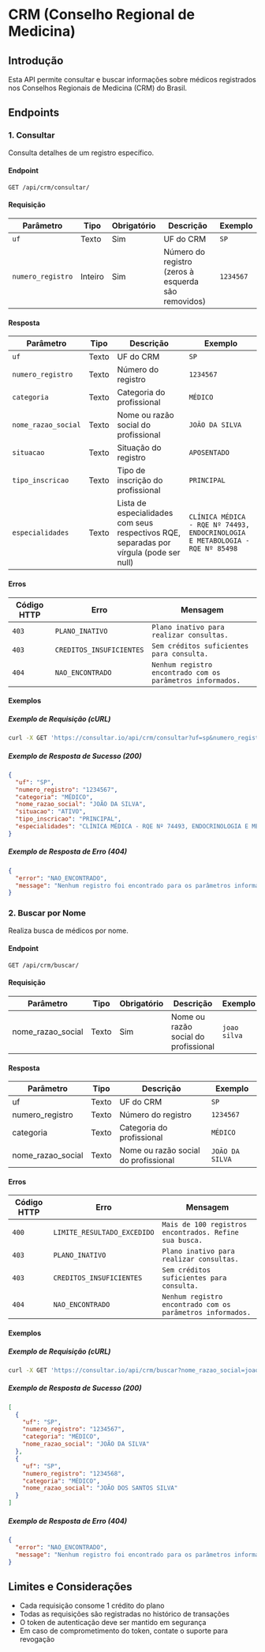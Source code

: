 # CRM (Conselho Regional de Medicina)

## Introdução

Esta API permite consultar e buscar informações sobre médicos registrados nos
Conselhos Regionais de Medicina (CRM) do Brasil.

## Endpoints

### 1. Consultar

Consulta detalhes de um registro específico.

#### Endpoint

`GET /api/crm/consultar/`

#### Requisição

| Parâmetro         | Tipo    | Obrigatório | Descrição                                           | Exemplo   |
| ----------------- | ------- | ----------- | --------------------------------------------------- | --------- |
| `uf`              | Texto   | Sim         | UF do CRM                                           | `SP`      |
| `numero_registro` | Inteiro | Sim         | Número do registro (zeros à esquerda são removidos) | `1234567` |

#### Resposta

| Parâmetro           | Tipo  | Descrição                                                                               | Exemplo                                                                      |
| ------------------- | ----- | --------------------------------------------------------------------------------------- | ---------------------------------------------------------------------------- |
| `uf`                | Texto | UF do CRM                                                                               | `SP`                                                                         |
| `numero_registro`   | Texto | Número do registro                                                                      | `1234567`                                                                    |
| `categoria`         | Texto | Categoria do profissional                                                               | `MÉDICO`                                                                     |
| `nome_razao_social` | Texto | Nome ou razão social do profissional                                                    | `JOÃO DA SILVA`                                                              |
| `situacao`          | Texto | Situação do registro                                                                    | `APOSENTADO`                                                                 |
| `tipo_inscricao`    | Texto | Tipo de inscrição do profissional                                                       | `PRINCIPAL`                                                                  |
| `especialidades`    | Texto | Lista de especialidades com seus respectivos RQE, separadas por vírgula (pode ser null) | `CLÍNICA MÉDICA - RQE Nº 74493, ENDOCRINOLOGIA E METABOLOGIA - RQE Nº 85498` |

#### Erros

| Código HTTP | Erro                     | Mensagem                                                   |
| ----------- | ------------------------ | ---------------------------------------------------------- |
| `403`       | `PLANO_INATIVO`          | `Plano inativo para realizar consultas.`                   |
| `403`       | `CREDITOS_INSUFICIENTES` | `Sem créditos suficientes para consulta.`                  |
| `404`       | `NAO_ENCONTRADO`         | `Nenhum registro encontrado com os parâmetros informados.` |

#### Exemplos

##### Exemplo de Requisição (cURL)

```bash
curl -X GET 'https://consultar.io/api/crm/consultar?uf=sp&numero_registro=1234567' -H 'Authorization: Token <seu-token>'
```

##### Exemplo de Resposta de Sucesso (200)

```json
{
  "uf": "SP",
  "numero_registro": "1234567",
  "categoria": "MÉDICO",
  "nome_razao_social": "JOÃO DA SILVA",
  "situacao": "ATIVO",
  "tipo_inscricao": "PRINCIPAL",
  "especialidades": "CLÍNICA MÉDICA - RQE Nº 74493, ENDOCRINOLOGIA E METABOLOGIA - RQE Nº 85498"
}
```

##### Exemplo de Resposta de Erro (404)

```json
{
  "error": "NAO_ENCONTRADO",
  "message": "Nenhum registro foi encontrado para os parâmetros informados."
}
```

### 2. Buscar por Nome

Realiza busca de médicos por nome.

#### Endpoint

`GET /api/crm/buscar/`

#### Requisição

| Parâmetro         | Tipo  | Obrigatório | Descrição                            | Exemplo      |
| ----------------- | ----- | ----------- | ------------------------------------ | ------------ |
| nome_razao_social | Texto | Sim         | Nome ou razão social do profissional | `joao silva` |

#### Resposta

| Parâmetro         | Tipo  | Descrição                            | Exemplo         |
| ----------------- | ----- | ------------------------------------ | --------------- |
| uf                | Texto | UF do CRM                            | `SP`            |
| numero_registro   | Texto | Número do registro                   | `1234567`       |
| categoria         | Texto | Categoria do profissional            | `MÉDICO`        |
| nome_razao_social | Texto | Nome ou razão social do profissional | `JOÃO DA SILVA` |

#### Erros

| Código HTTP | Erro                        | Mensagem                                                   |
| ----------- | --------------------------- | ---------------------------------------------------------- |
| `400`       | `LIMITE_RESULTADO_EXCEDIDO` | `Mais de 100 registros encontrados. Refine sua busca.`     |
| `403`       | `PLANO_INATIVO`             | `Plano inativo para realizar consultas.`                   |
| `403`       | `CREDITOS_INSUFICIENTES`    | `Sem créditos suficientes para consulta.`                  |
| `404`       | `NAO_ENCONTRADO`            | `Nenhum registro encontrado com os parâmetros informados.` |

#### Exemplos

##### Exemplo de Requisição (cURL)

```bash
curl -X GET 'https://consultar.io/api/crm/buscar?nome_razao_social=joao%20silva' -H 'Authorization: Token <seu-token>'
```

##### Exemplo de Resposta de Sucesso (200)

```json
[
  {
    "uf": "SP",
    "numero_registro": "1234567",
    "categoria": "MÉDICO",
    "nome_razao_social": "JOÃO DA SILVA"
  },
  {
    "uf": "SP",
    "numero_registro": "1234568",
    "categoria": "MÉDICO",
    "nome_razao_social": "JOÃO DOS SANTOS SILVA"
  }
]
```

##### Exemplo de Resposta de Erro (404)

```json
{
  "error": "NAO_ENCONTRADO",
  "message": "Nenhum registro foi encontrado para os parâmetros informados."
}
```

## Limites e Considerações

- Cada requisição consome 1 crédito do plano
- Todas as requisições são registradas no histórico de transações
- O token de autenticação deve ser mantido em segurança
- Em caso de comprometimento do token, contate o suporte para revogação
